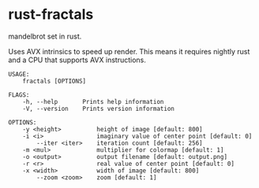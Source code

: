 # rust-fractals
mandelbrot set in rust. 

Uses AVX intrinsics to speed up render. This means it requires nightly rust and a CPU that supports AVX instructions.

```
USAGE:
    fractals [OPTIONS]

FLAGS:
    -h, --help       Prints help information
    -V, --version    Prints version information

OPTIONS:
    -y <height>          height of image [default: 800]
    -i <i>               imaginary value of center point [default: 0]
        --iter <iter>    iteration count [default: 256]
    -m <mul>             multiplier for colormap [default: 1]
    -o <output>          output filename [default: output.png]
    -r <r>               real value of center point [default: 0]
    -x <width>           width of image [default: 800]
        --zoom <zoom>    zoom [default: 1]
```
